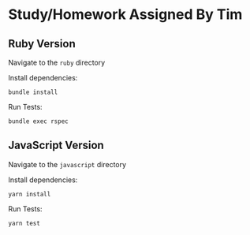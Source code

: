 # Study/Homework Assigned By Tim

## Ruby Version

Navigate to the `ruby` directory

Install dependencies:

```
bundle install
```

Run Tests:

```
bundle exec rspec
```

## JavaScript Version

Navigate to the `javascript` directory

Install dependencies:

```
yarn install
```

Run Tests:

```
yarn test
```
